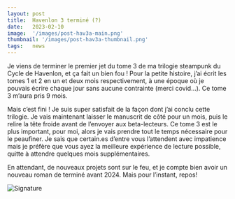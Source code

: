 ```yaml
---
layout: post
title:  Havenlon 3 terminé (?)
date:   2023-02-10
image:  '/images/post-hav3a-main.png'
thumbnail: '/images/post-hav3a-thumbnail.png'
tags:   news
---
```


Je viens de terminer le premier jet du tome 3 de ma trilogie steampunk du Cycle de Havenlon, et ça fait un bien fou ! Pour la petite histoire, j’ai écrit les tomes 1 et 2 en un et deux mois respectivement, à une époque où je pouvais écrire chaque jour sans aucune contrainte (merci covid…). Ce tome 3 m’aura pris 9 mois.

Mais c’est fini ! Je suis super satisfait de la façon dont j’ai conclu cette trilogie. Je vais maintenant laisser le manuscrit de côté pour un mois, puis le relire la tête froide avant de l’envoyer aux beta-lecteurs. Ce tome 3 est le plus important, pour moi, alors je vais prendre tout le temps nécessaire pour le peaufiner. Je sais que certain.es d’entre vous l’attendent avec impatience mais je préfère que vous ayez la meilleure expérience de lecture possible, quitte à attendre quelques mois supplémentaires.

En attendant, de nouveaux projets sont sur le feu, et je compte bien avoir un nouveau roman de terminé avant 2024. Mais pour l’instant, repos!

![Signature]({{site.baseurl}}/images/signature-doree2.png)
